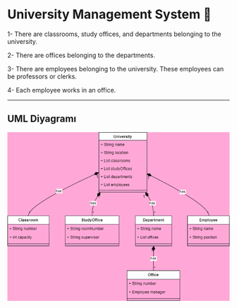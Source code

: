 # University Management System :gem:

1- There are classrooms, study offices, and departments belonging to the university.

2- There are offices belonging to the departments.

3- There are employees belonging to the university. These employees can be professors or clerks.

4- Each employee works in an office.

---

## UML Diyagramı

![preview](university_uml.png)


